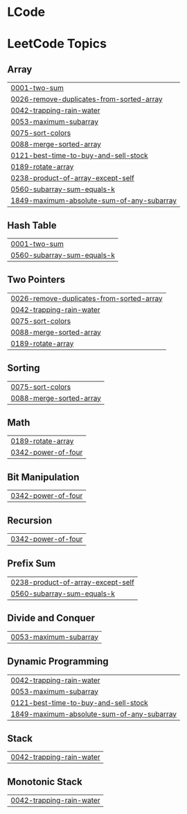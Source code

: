 # LCode
<!---LeetCode Topics Start-->
# LeetCode Topics
## Array
|  |
| ------- |
| [0001-two-sum](https://github.com/Soheb04-git/LCode/tree/master/0001-two-sum) |
| [0026-remove-duplicates-from-sorted-array](https://github.com/Soheb04-git/LCode/tree/master/0026-remove-duplicates-from-sorted-array) |
| [0042-trapping-rain-water](https://github.com/Soheb04-git/LCode/tree/master/0042-trapping-rain-water) |
| [0053-maximum-subarray](https://github.com/Soheb04-git/LCode/tree/master/0053-maximum-subarray) |
| [0075-sort-colors](https://github.com/Soheb04-git/LCode/tree/master/0075-sort-colors) |
| [0088-merge-sorted-array](https://github.com/Soheb04-git/LCode/tree/master/0088-merge-sorted-array) |
| [0121-best-time-to-buy-and-sell-stock](https://github.com/Soheb04-git/LCode/tree/master/0121-best-time-to-buy-and-sell-stock) |
| [0189-rotate-array](https://github.com/Soheb04-git/LCode/tree/master/0189-rotate-array) |
| [0238-product-of-array-except-self](https://github.com/Soheb04-git/LCode/tree/master/0238-product-of-array-except-self) |
| [0560-subarray-sum-equals-k](https://github.com/Soheb04-git/LCode/tree/master/0560-subarray-sum-equals-k) |
| [1849-maximum-absolute-sum-of-any-subarray](https://github.com/Soheb04-git/LCode/tree/master/1849-maximum-absolute-sum-of-any-subarray) |
## Hash Table
|  |
| ------- |
| [0001-two-sum](https://github.com/Soheb04-git/LCode/tree/master/0001-two-sum) |
| [0560-subarray-sum-equals-k](https://github.com/Soheb04-git/LCode/tree/master/0560-subarray-sum-equals-k) |
## Two Pointers
|  |
| ------- |
| [0026-remove-duplicates-from-sorted-array](https://github.com/Soheb04-git/LCode/tree/master/0026-remove-duplicates-from-sorted-array) |
| [0042-trapping-rain-water](https://github.com/Soheb04-git/LCode/tree/master/0042-trapping-rain-water) |
| [0075-sort-colors](https://github.com/Soheb04-git/LCode/tree/master/0075-sort-colors) |
| [0088-merge-sorted-array](https://github.com/Soheb04-git/LCode/tree/master/0088-merge-sorted-array) |
| [0189-rotate-array](https://github.com/Soheb04-git/LCode/tree/master/0189-rotate-array) |
## Sorting
|  |
| ------- |
| [0075-sort-colors](https://github.com/Soheb04-git/LCode/tree/master/0075-sort-colors) |
| [0088-merge-sorted-array](https://github.com/Soheb04-git/LCode/tree/master/0088-merge-sorted-array) |
## Math
|  |
| ------- |
| [0189-rotate-array](https://github.com/Soheb04-git/LCode/tree/master/0189-rotate-array) |
| [0342-power-of-four](https://github.com/Soheb04-git/LCode/tree/master/0342-power-of-four) |
## Bit Manipulation
|  |
| ------- |
| [0342-power-of-four](https://github.com/Soheb04-git/LCode/tree/master/0342-power-of-four) |
## Recursion
|  |
| ------- |
| [0342-power-of-four](https://github.com/Soheb04-git/LCode/tree/master/0342-power-of-four) |
## Prefix Sum
|  |
| ------- |
| [0238-product-of-array-except-self](https://github.com/Soheb04-git/LCode/tree/master/0238-product-of-array-except-self) |
| [0560-subarray-sum-equals-k](https://github.com/Soheb04-git/LCode/tree/master/0560-subarray-sum-equals-k) |
## Divide and Conquer
|  |
| ------- |
| [0053-maximum-subarray](https://github.com/Soheb04-git/LCode/tree/master/0053-maximum-subarray) |
## Dynamic Programming
|  |
| ------- |
| [0042-trapping-rain-water](https://github.com/Soheb04-git/LCode/tree/master/0042-trapping-rain-water) |
| [0053-maximum-subarray](https://github.com/Soheb04-git/LCode/tree/master/0053-maximum-subarray) |
| [0121-best-time-to-buy-and-sell-stock](https://github.com/Soheb04-git/LCode/tree/master/0121-best-time-to-buy-and-sell-stock) |
| [1849-maximum-absolute-sum-of-any-subarray](https://github.com/Soheb04-git/LCode/tree/master/1849-maximum-absolute-sum-of-any-subarray) |
## Stack
|  |
| ------- |
| [0042-trapping-rain-water](https://github.com/Soheb04-git/LCode/tree/master/0042-trapping-rain-water) |
## Monotonic Stack
|  |
| ------- |
| [0042-trapping-rain-water](https://github.com/Soheb04-git/LCode/tree/master/0042-trapping-rain-water) |
<!---LeetCode Topics End-->